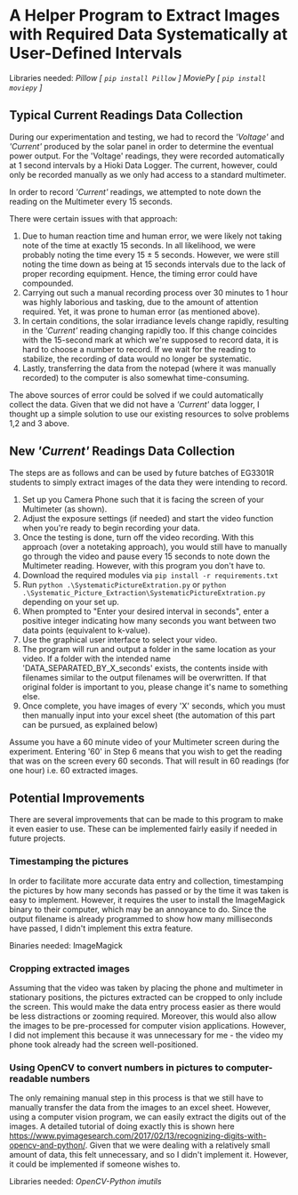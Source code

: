 # A Helper Program to Extract Images with Required Data Systematically at User-Defined Intervals

Libraries needed:
*Pillow [ `pip install Pillow` ]*
*MoviePy [ `pip install moviepy` ]*

## Typical Current Readings Data Collection

During our experimentation and testing, we had to record the *'Voltage'* and *'Current'* produced by the solar panel in order to determine the eventual power output. For the 'Voltage' readings, they were recorded automatically at 1 second intervals by a Hioki Data Logger. The current, however, could only be recorded manually as we only had access to a standard multimeter.

In order to record *'Current'* readings, we attempted to note down the reading on the Multimeter every 15 seconds. 

There were certain issues with that approach:
1. Due to human reaction time and human error, we were likely not taking note of the time at exactly 15 seconds. In all likelihood, we were probably noting the time every 15 ± 5 seconds. However, we were still noting the time down as being at 15 seconds intervals due to the lack of proper recording equipment. Hence, the timing error could have compounded.
2.  Carrying out such a manual recording process over 30 minutes to 1 hour was highly laborious and tasking, due to the amount of attention required. Yet, it was prone to human error (as mentioned above).
3. In certain conditions, the solar irradiance levels change rapidly, resulting in the *'Current'* reading changing rapidly too. If this change coincides with the 15-second mark at which we're supposed to record data, it is hard to choose a number to record. If we wait for the reading to stabilize, the recording of data would no longer be systematic.
4. Lastly, transferring the data from the notepad (where it was manually recorded) to the computer is also somewhat time-consuming.

The above sources of error could be solved if we could automatically collect the data. Given that we did not have a *'Current'* data logger, I thought up a simple solution to use our existing resources to solve problems 1,2 and 3 above. 

## New *'Current'* Readings Data Collection

The steps are as follows and can be used by future batches of EG3301R students to simply extract images of the data they were intending to record.
1. Set up you Camera Phone such that it is facing the screen of your Multimeter (as shown).
2. Adjust the exposure settings (if needed) and start the video function when you're ready to begin recording your data.
3. Once the testing is done, turn off the video recording.
With this approach (over a notetaking approach), you would still have to manually go through the video and pause every 15 seconds to note down the Multimeter reading. However, with this program you don't have to.
4. Download the required modules via `pip install -r requirements.txt`
5. Run `python .\SystematicPictureExtration.py` or `python .\Systematic_Picture_Extraction\SystematicPictureExtration.py` depending on your set up.
6. When prompted to "Enter your desired interval in seconds", enter a positive integer indicating how many seconds you want between two data points (equivalent to k-value).
7. Use the graphical user interface to select your video.
8. The program will run and output a folder in the same location as your video. If a folder with the intended name 'DATA_SEPARATED_BY_X_seconds' exists, the contents inside with filenames similar to the output filenames will be overwritten. If that original folder is important to you, please change it's name to something else.
9. Once complete, you have images of every 'X' seconds, which you must then manually input into your excel sheet (the automation of this part can be pursued, as explained below)

Assume you have a 60 minute video of your Multimeter screen during the experiment. Entering '60' in Step 6 means that you wish to get the reading that was on the screen every 60 seconds. That will result in 60 readings (for one hour) i.e. 60 extracted images.

## Potential Improvements
There are several improvements that can be made to this program to make it even easier to use. These can be implemented fairly easily if needed in future projects.

### Timestamping the pictures
In order to facilitate more accurate data entry and collection, timestamping the pictures by how many seconds has passed or by the time it was taken is easy to implement. However, it requires the user to install the ImageMagick binary to their computer, which may be an annoyance  to do. Since the output filename is already programmed to show how many milliseconds have passed, I didn't implement this extra feature.

Binaries needed:
ImageMagick

### Cropping extracted images
Assuming that the video was taken by placing the phone and multimeter in stationary positions, the pictures extracted can be cropped to only include the screen. This would make the data entry process easier as there would be less distractions or zooming required. Moreover, this would also allow the images to be pre-processed for computer vision applications. However, I did not implement this because it was unnecessary for me - the video my phone took already had the screen well-positioned.

### Using OpenCV to convert numbers in pictures to computer-readable numbers
The only remaining manual step in this process is that we still have to manually transfer the data from the images to an excel sheet. However, using a computer vision program, we can easily extract the digits out of the images. A detailed tutorial of doing exactly this is shown here https://www.pyimagesearch.com/2017/02/13/recognizing-digits-with-opencv-and-python/. Given that we were dealing with a relatively small amount of data, this felt unnecessary, and so I didn't implement it. However, it could be implemented if someone wishes to.

Libraries needed:
*OpenCV-Python*
*imutils*
